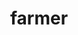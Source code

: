---
layout: smileys&emotion
title: farmer
emoji: farmer
permalink: 🧑‍🌾.html
image: assets/img/3moji/farmer.png
---
